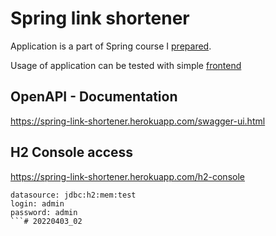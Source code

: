 # Spring link shortener

Application is a part of Spring course I [prepared](https://github.com/greencashew/warsztaty-podstawy-springa).

Usage of application can be tested with simple [frontend](https://spring-link-shortener.herokuapp.com/)

## OpenAPI - Documentation

https://spring-link-shortener.herokuapp.com/swagger-ui.html

## H2 Console access

https://spring-link-shortener.herokuapp.com/h2-console

```
datasource: jdbc:h2:mem:test
login: admin
password: admin
```# 20220403_02
